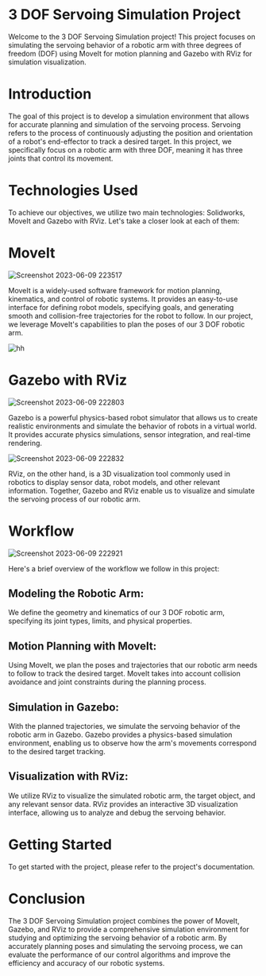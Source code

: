 # 3 DOF Servoing Simulation Project
Welcome to the 3 DOF Servoing Simulation project! This project focuses on simulating the servoing behavior of a robotic arm with three degrees of freedom (DOF) using MoveIt for motion planning and Gazebo with RViz for simulation visualization.

# Introduction
The goal of this project is to develop a simulation environment that allows for accurate planning and simulation of the servoing process. Servoing refers to the process of continuously adjusting the position and orientation of a robot's end-effector to track a desired target. In this project, we specifically focus on a robotic arm with three DOF, meaning it has three joints that control its movement.

# Technologies Used
To achieve our objectives, we utilize two main technologies: Solidworks, MoveIt and Gazebo with RViz. Let's take a closer look at each of them:

# MoveIt

![Screenshot 2023-06-09 223517](https://github.com/TXWISSRX/3DOF-Servoing-/assets/119014917/9b7d89a6-11fb-4bb2-97dc-e5d12d90312b)


MoveIt is a widely-used software framework for motion planning, kinematics, and control of robotic systems. It provides an easy-to-use interface for defining robot models, specifying goals, and generating smooth and collision-free trajectories for the robot to follow. In our project, we leverage MoveIt's capabilities to plan the poses of our 3 DOF robotic arm.

![hh](https://github.com/TXWISSRX/3DOF-Servoing-/assets/119014917/90fe3a1a-7282-4f3c-9954-d3cb73a8d54d)



# Gazebo with RViz

![Screenshot 2023-06-09 222803](https://github.com/TXWISSRX/3DOF-Servoing-/assets/119014917/129c52b3-1bfc-4f93-8313-37f9fd4c9f45)

Gazebo is a powerful physics-based robot simulator that allows us to create realistic environments and simulate the behavior of robots in a virtual world. It provides accurate physics simulations, sensor integration, and real-time rendering.



![Screenshot 2023-06-09 222832](https://github.com/TXWISSRX/3DOF-Servoing-/assets/119014917/b4522115-2b62-43c1-85cb-2728babb9c02)

RViz, on the other hand, is a 3D visualization tool commonly used in robotics to display sensor data, robot models, and other relevant information. Together, Gazebo and RViz enable us to visualize and simulate the servoing process of our robotic arm.

# Workflow
![Screenshot 2023-06-09 222921](https://github.com/TXWISSRX/3DOF-Servoing-/assets/119014917/df7842ea-3695-498d-826b-c935507c3459)

Here's a brief overview of the workflow we follow in this project:

## Modeling the Robotic Arm: 
We define the geometry and kinematics of our 3 DOF robotic arm, specifying its joint types, limits, and physical properties.

## Motion Planning with MoveIt: 
Using MoveIt, we plan the poses and trajectories that our robotic arm needs to follow to track the desired target. MoveIt takes into account collision avoidance and joint constraints during the planning process.

## Simulation in Gazebo: 
With the planned trajectories, we simulate the servoing behavior of the robotic arm in Gazebo. Gazebo provides a physics-based simulation environment, enabling us to observe how the arm's movements correspond to the desired target tracking.

##  Visualization with RViz: 
We utilize RViz to visualize the simulated robotic arm, the target object, and any relevant sensor data. RViz provides an interactive 3D visualization interface, allowing us to analyze and debug the servoing behavior.

# Getting Started
To get started with the project, please refer to the project's documentation. 


# Conclusion
The 3 DOF Servoing Simulation project combines the power of MoveIt, Gazebo, and RViz to provide a comprehensive simulation environment for studying and optimizing the servoing behavior of a robotic arm. By accurately planning poses and simulating the servoing process, we can evaluate the performance of our control algorithms and improve the efficiency and accuracy of our robotic systems.

